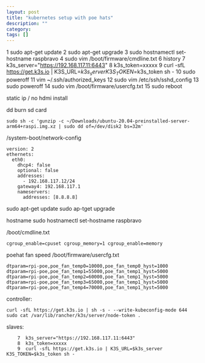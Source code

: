 ```yaml
---
layout: post
title: "kubernetes setup with poe hats"
description: ""
category: 
tags: []
---
```


  1  sudo apt-get update
    2  sudo apt-get upgrade
    3  sudo hostnamectl set-hostname raspbravo
    4  sudo vim /boot/firmware/cmdline.txt
    6  history
    7  k3s_server="https://192.168.117.11:6443"
    8  k3s_token=xxxxx
    9  curl -sfL https://get.k3s.io | K3S_URL=$k3s_server K3S_TOKEN=$k3s_token sh -
   10  sudo poweroff
   11  vim ~/.ssh/authorized_keys
   12  sudo vim /etc/ssh/sshd_config
   13  sudo poweroff
   14  sudo vim /boot/firmware/usercfg.txt
   15  sudo reboot

static ip / no hdmi install

dd burn sd card
```
sudo sh -c 'gunzip -c ~/Downloads/ubuntu-20.04-preinstalled-server-arm64+raspi.img.xz | sudo dd of=/dev/disk2 bs=32m'
```

/system-boot/network-config
```
version: 2
ethernets:
  eth0:
    dhcp4: false
    optional: false
    addresses:
      - 192.168.117.12/24
    gateway4: 192.168.117.1
    nameservers:
      addresses: [8.8.8.8]
```

sudo apt-get update
sudo ap-tget upgrade

hostname
sudo hostnamectl set-hostname raspbravo

/boot/cmdline.txt
```
cgroup_enable=cpuset cgroup_memory=1 cgroup_enable=memory
```

poehat fan speed
/boot/firmware/usercfg.txt

```
dtparam=rpi-poe,poe_fan_temp0=10000,poe_fan_temp0_hyst=1000
dtparam=rpi-poe,poe_fan_temp1=55000,poe_fan_temp1_hyst=5000
dtparam=rpi-poe,poe_fan_temp2=60000,poe_fan_temp1_hyst=5000
dtparam=rpi-poe,poe_fan_temp3=65000,poe_fan_temp1_hyst=5000
dtparam=rpi-poe,poe_fan_temp4=70000,poe_fan_temp1_hyst=5000
```

controller:
```
curl -sfL https://get.k3s.io | sh -s - --write-kubeconfig-mode 644
sudo cat /var/lib/rancher/k3s/server/node-token .
```

slaves:
```
    7  k3s_server="https://192.168.117.11:6443"
    8  k3s_token=xxxxx
    9  curl -sfL https://get.k3s.io | K3S_URL=$k3s_server K3S_TOKEN=$k3s_token sh -
```


